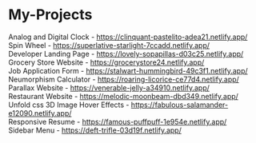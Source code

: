 # My-Projects
Analog and Digital Clock -  https://clinquant-pastelito-adea21.netlify.app/
<br>
Spin Wheel - https://superlative-starlight-7ccadd.netlify.app/
<br>
Developer Landing Page - https://lovely-sopapillas-d03c25.netlify.app/
<br>
Grocery Store Website - https://grocerystore24.netlify.app/
<br>
Job Application Form - https://stalwart-hummingbird-49c3f1.netlify.app/
<br>
Neumorphism Calculator - https://roaring-licorice-ce77d4.netlify.app/
<br>
Parallax Website - https://venerable-jelly-a34910.netlify.app/
<br>
Restaurant Website - https://melodic-moonbeam-dbd349.netlify.app/
<br>
Unfold css 3D Image Hover Effects - https://fabulous-salamander-e12090.netlify.app/
<br>
Responsive Resume - https://famous-puffpuff-1e954e.netlify.app/
<br>
Sidebar Menu - https://deft-trifle-03d19f.netlify.app/
